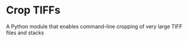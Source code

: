 # Crop TIFFs
A Python module that enables command-line cropping of very large TIFF files and stacks
